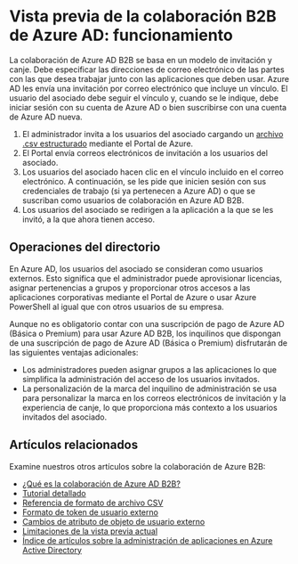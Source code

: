 <properties
   pageTitle="Vista previa de colaboración de Azure AD B2B: funcionamiento | Microsoft Azure"
   description="Describe la forma en que la colaboración de Azure Active Directory B2B posibilita las relaciones entre empresas al permitir que los asociados empresariales accedan de forma selectiva a las aplicaciones corporativas."
   services="active-directory"
   documentationCenter=""
   authors="viv-liu"
   manager="cliffdi"
   editor=""
   tags=""/>

<tags
   ms.service="active-directory"
   ms.devlang="NA"
   ms.topic="article"
   ms.tgt_pltfrm="NA"
   ms.workload="identity"
   ms.date="02/03/2016"
   ms.author="viviali"/>

# Vista previa de la colaboración B2B de Azure AD: funcionamiento
La colaboración de Azure AD B2B se basa en un modelo de invitación y canje. Debe especificar las direcciones de correo electrónico de las partes con las que desea trabajar junto con las aplicaciones que deben usar. Azure AD les envía una invitación por correo electrónico que incluye un vínculo. El usuario del asociado debe seguir el vínculo y, cuando se le indique, debe iniciar sesión con su cuenta de Azure AD o bien suscribirse con una cuenta de Azure AD nueva.

1. El administrador invita a los usuarios del asociado cargando un [archivo .csv estructurado](active-directory-b2b-references-csv-file-format.md) mediante el Portal de Azure.
2. El Portal envía correos electrónicos de invitación a los usuarios del asociado.
3. Los usuarios del asociado hacen clic en el vínculo incluido en el correo electrónico. A continuación, se les pide que inicien sesión con sus credenciales de trabajo (si ya pertenecen a Azure AD) o que se suscriban como usuarios de colaboración en Azure AD B2B.
4. Los usuarios del asociado se redirigen a la aplicación a la que se les invitó, a la que ahora tienen acceso.

## Operaciones del directorio
En Azure AD, los usuarios del asociado se consideran como usuarios externos. Esto significa que el administrador puede aprovisionar licencias, asignar pertenencias a grupos y proporcionar otros accesos a las aplicaciones corporativas mediante el Portal de Azure o usar Azure PowerShell al igual que con otros usuarios de su empresa.

Aunque no es obligatorio contar con una suscripción de pago de Azure AD (Básica o Premium) para usar Azure AD B2B, los inquilinos que dispongan de una suscripción de pago de Azure AD (Básica o Premium) disfrutarán de las siguientes ventajas adicionales:

 - Los administradores pueden asignar grupos a las aplicaciones lo que simplifica la administración del acceso de los usuarios invitados.
 - La personalización de la marca del inquilino de administración se usa para personalizar la marca en los correos electrónicos de invitación y la experiencia de canje, lo que proporciona más contexto a los usuarios invitados del asociado.

## Artículos relacionados
 Examine nuestros otros artículos sobre la colaboración de Azure B2B:

 - [¿Qué es la colaboración de Azure AD B2B?](active-directory-b2b-what-is-azure-ad-b2b.md)
 - [Tutorial detallado](active-directory-b2b-detailed-walkthrough.md)
 - [Referencia de formato de archivo CSV](active-directory-b2b-references-csv-file-format.md)
 - [Formato de token de usuario externo](active-directory-b2b-references-external-user-token-format.md)
 - [Cambios de atributo de objeto de usuario externo](active-directory-b2b-references-external-user-object-attribute-changes.md)
 - [Limitaciones de la vista previa actual](active-directory-b2b-current-preview-limitations.md)
 - [Índice de artículos sobre la administración de aplicaciones en Azure Active Directory](active-directory-apps-index.md)

<!---HONumber=AcomDC_0211_2016-->